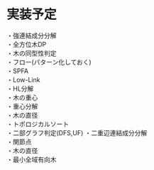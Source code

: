 # 実装予定
・強連結成分分解  
・全方位木DP  
・木の同型性判定  
・フロー(パターン化しておく)  
・SPFA  
・Low-Link  
・HL分解  
・木の重心  
・重心分解  
・木の直径  
・トポロジカルソート  
・二部グラフ判定(DFS,UF)
・二重辺連結成分分解  
・関節点  
・木の直径  
・最小全域有向木  


